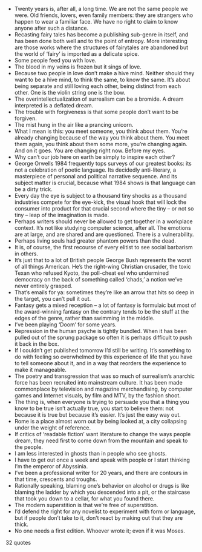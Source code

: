  - Twenty years is, after all, a long time. We are not the same people we were. Old friends, lovers, even family members: they are strangers who happen to wear a familiar face. We have no right to claim to know anyone after such a distance.
 - Recasting fairy tales has become a publishing sub-genre in itself, and has been done both well and to the point of entropy. More interesting are those works where the structures of fairytales are abandoned but the world of ‘fairy’ is imported as a delicate spice.
 - Some people feed you with love.
 - The blood in my veins is frozen but it sings of love.
 - Because two people in love don’t make a hive mind. Neither should they want to be a hive mind, to think the same, to know the same. It’s about being separate and still loving each other, being distinct from each other. One is the violin string one is the bow.
 - The overintellectualization of surrealism can be a bromide. A dream interpreted is a deflated dream.
 - The trouble with forgiveness is that some people don’t want to be forgiven.
 - The mist hung in the air like a prancing unicorn.
 - What I mean is this: you meet someone, you think about them. You’re already changing because of the way you think about them. You meet them again, you think about them some more, you’re changing again. And on it goes. You are changing right now. Before my eyes.
 - Why can’t our job here on earth be simply to inspire each other?
 - George Orwells 1984 frequently tops surveys of our greatest books: its not a celebration of poetic language. Its decidedly anti-literary, a masterpiece of personal and political narrative sequence. And its subject matter is crucial, because what 1984 shows is that language can be a dirty trick.
 - Every day the eye is subject to a thousand tiny shocks as a thousand industries compete for the eye-kick, the visual hook that will lock the consumer into product for that crucial second where the tiny – or not so tiny – leap of the imagination is made.
 - Perhaps writers should never be allowed to get together in a workplace context. It’s not like studying computer science, after all. The emotions are at large, and are shared and are questioned. There is a vulnerability.
 - Perhaps living souls had greater phantom powers than the dead.
 - It is, of course, the first recourse of every elitist to see social barbarism in others.
 - It’s just that to a lot of British people George Bush represents the worst of all things American. He’s the right-wing Christian crusader, the toxic Texan who refused Kyoto, the poll-cheat eel who undermined democracy on the back of something called ‘chads,’ a notion we’ve never entirely grasped.
 - That’s emails for ya: sometimes they’re like an arrow that hits so deep in the target, you can’t pull it out.
 - Fantasy gets a mixed reception – a lot of fantasy is formulaic but most of the award-winning fantasy on the contrary tends to be the stuff at the edges of the genre, rather than swimming in the middle.
 - I’ve been playing ‘Doom’ for some years.
 - Repression in the human psyche is tightly bundled. When it has been pulled out of the sprung package so often it is perhaps difficult to push it back in the box.
 - If I couldn’t get published tomorrow I’d still be writing. It’s something to do with feeling so overwhelmed by this experience of life that you have to tell someone about it, and in a way that reorders the experience to make it manageable.
 - The poetry and transgression that was so much of surrealism’s anarchic force has been recruited into mainstream culture. It has been made commonplace by television and magazine merchandising, by computer games and Internet visuals, by film and MTV, by the fashion shoot.
 - The thing is, when everyone is trying to persuade you that a thing you know to be true isn’t actually true, you start to believe them: not because it is true but because it’s easier. It’s just the easy way out.
 - Rome is a place almost worn out by being looked at, a city collapsing under the weight of reference.
 - If critics of ‘readable fiction’ want literature to change the ways people dream, they need first to come down from the mountain and speak to the people.
 - I am less interested in ghosts than in people who see ghosts.
 - I have to get out once a week and speak with people or I start thinking I’m the emperor of Abyssinia.
 - I’ve been a professional writer for 20 years, and there are contours in that time, crescents and troughs.
 - Rationally speaking, blaming one’s behavior on alcohol or drugs is like blaming the ladder by which you descended into a pit, or the staircase that took you down to a cellar, for what you found there.
 - The modern superstition is that we’re free of superstition.
 - I’d defend the right for any novelist to experiment with form or language, but if people don’t take to it, don’t react by making out that they are thick.
 - No one needs a first edition. Whoever wrote it; even if it was Moses.

32 quotes